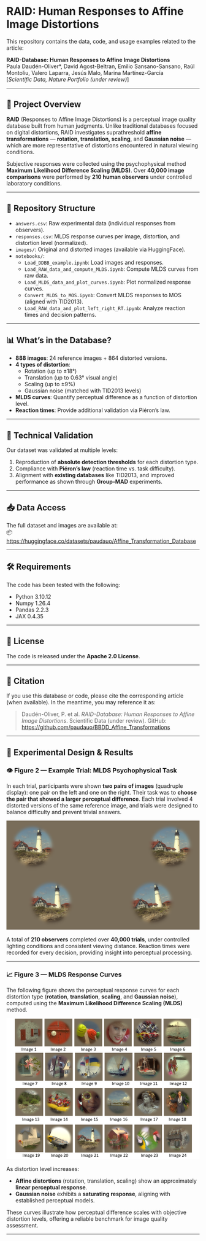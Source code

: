 
# RAID: Human Responses to Affine Image Distortions

This repository contains the data, code, and usage examples related to the article:

**RAID-Database: Human Responses to Affine Image Distortions**  
Paula Daudén-Oliver*, David Agost-Beltran, Emilio Sansano-Sansano, Raúl Montoliu, Valero Laparra, Jesús Malo, Marina Martínez-García  
[*Scientific Data, Nature Portfolio (under review)*]

---

## 🧠 Project Overview

**RAID** (Responses to Affine Image Distortions) is a perceptual image quality database built from human judgments. Unlike traditional databases focused on digital distortions, RAID investigates suprathreshold **affine transformations** — **rotation, translation, scaling**, and **Gaussian noise** — which are more representative of distortions encountered in natural viewing conditions.

Subjective responses were collected using the psychophysical method **Maximum Likelihood Difference Scaling (MLDS)**. Over **40,000 image comparisons** were performed by **210 human observers** under controlled laboratory conditions.

---

## 📂 Repository Structure

- `answers.csv`: Raw experimental data (individual responses from observers).
- `responses.csv`: MLDS response curves per image, distortion, and distortion level (normalized).
- `images/`: Original and distorted images (available via HuggingFace).
- `notebooks/`:
  - `Load_DDBB_example.ipynb`: Load images and responses.
  - `Load_RAW_data_and_compute_MLDS.ipynb`: Compute MLDS curves from raw data.
  - `Load_MLDS_data_and_plot_curves.ipynb`: Plot normalized response curves.
  - `Convert_MLDS_to_MOS.ipynb`: Convert MLDS responses to MOS (aligned with TID2013).
  - `Load_RAW_data_and_plot_left_right_RT.ipynb`: Analyze reaction times and decision patterns.

---

## 📊 What’s in the Database?

- **888 images**: 24 reference images + 864 distorted versions.
- **4 types of distortion**:
  - Rotation (up to ±18°)
  - Translation (up to 0.63° visual angle)
  - Scaling (up to ±9%)
  - Gaussian noise (matched with TID2013 levels)
- **MLDS curves**: Quantify perceptual difference as a function of distortion level.
- **Reaction times**: Provide additional validation via Piéron’s law.

---

## 🧪 Technical Validation

Our dataset was validated at multiple levels:
1. Reproduction of **absolute detection thresholds** for each distortion type.
2. Compliance with **Piéron’s law** (reaction time vs. task difficulty).
3. Alignment with **existing databases** like TID2013, and improved performance as shown through **Group-MAD** experiments.

---

## 📥 Data Access

The full dataset and images are available at:  
📦 https://huggingface.co/datasets/paudauo/Affine_Transformation_Database

---

## 🛠 Requirements

The code has been tested with the following:
- Python 3.10.12  
- Numpy 1.26.4  
- Pandas 2.2.3  
- JAX 0.4.35  

---

## 📜 License

The code is released under the **Apache 2.0 License**.

---

## 🤝 Citation

If you use this database or code, please cite the corresponding article (when available). In the meantime, you may reference it as:

> Daudén-Oliver, P. et al. *RAID-Database: Human Responses to Affine Image Distortions*. Scientific Data (under review). GitHub: https://github.com/paudauo/BBDD_Affine_Transformations


---

## 🧪 Experimental Design & Results

### 👁️ Figure 2 — Example Trial: MLDS Psychophysical Task

In each trial, participants were shown **two pairs of images** (quadruple display): one pair on the left and one on the right. Their task was to **choose the pair that showed a larger perceptual difference**. Each trial involved 4 distorted versions of the same reference image, and trials were designed to balance difficulty and prevent trivial answers.

![Figure 2: Example of an MLDS trial setup](figure_2_example_trial.png)

A total of **210 observers** completed over **40,000 trials**, under controlled lighting conditions and consistent viewing distance. Reaction times were recorded for every decision, providing insight into perceptual processing.

---

### 📈 Figure 3 — MLDS Response Curves

The following figure shows the perceptual response curves for each distortion type (**rotation**, **translation**, **scaling**, and **Gaussian noise**), computed using the **Maximum Likelihood Difference Scaling (MLDS)** method.

![Figure 3: MLDS response curves per distortion](figure_refs.png)


As distortion level increases:
- **Affine distortions** (rotation, translation, scaling) show an approximately **linear perceptual response**.
- **Gaussian noise** exhibits a **saturating response**, aligning with established perceptual models.

These curves illustrate how perceptual difference scales with objective distortion levels, offering a reliable benchmark for image quality assessment.

---
